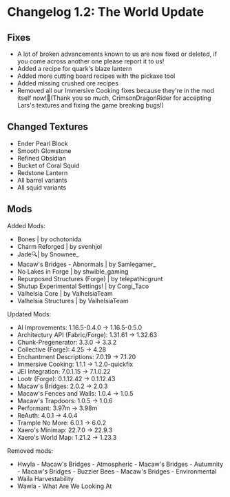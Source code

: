 # Changelog 1.2: The World Update

## Fixes
- A lot of broken advancements known to us are now fixed or deleted, if you come across another one please report it to us!
- Added a recipe for quark's blaze lantern
- Added more cutting board recipes with the pickaxe tool
- Added missing crushed ore recipes
- Removed all our Immersive Cooking fixes because they're in the mod itself now!🥳(Thank you so much, CrimsonDragonRider for accepting Lars's textures and fixing the game breaking bugs!)

## Changed Textures
- Ender Pearl Block
- Smooth Glowstone
- Refined Obsidian
- Bucket of Coral Squid
- Redstone Lantern
- All barrel variants
- All squid variants
 
## Mods
Added Mods:
- Bones | by ochotonida
- Charm Reforged | by svenhjol
- Jade🔍| by Snownee_
- Macaw's Bridges - Abnormals | by Samlegamer_
- No Lakes in Forge | by shwible_gaming
- Repurposed Structures (Forge) | by telepathicgrunt
- Shutup Experimental Settings! | by Corgi_Taco
- Valhelsia Core | by ValhelsiaTeam
- Valhelsia Structures | by ValhelsiaTeam

Updated Mods:
- AI Improvements: 1.16.5-0.4.0 -> 1.16.5-0.5.0
- Architectury API (Fabric/Forge): 1.31.61 -> 1.32.63
- Chunk-Pregenerator: 3.3.0 -> 3.3.2
- Collective (Forge): 4.25 -> 4.28
- Enchantment Descriptions: 7.0.19 -> 7.1.20
- Immersive Cooking: 1.1.1 -> 1.2.0-quickfix
- JEI Integration: 7.0.1.15 -> 7.1.0.22
- Lootr (Forge): 0.1.12.42 -> 0.1.12.43
- Macaw's Bridges: 2.0.2 -> 2.0.3
- Macaw's Fences and Walls: 1.0.4 -> 1.0.5
- Macaw's Trapdoors: 1.0.5 -> 1.0.6
- Performant: 3.97m -> 3.98m
- ReAuth: 4.0.1 -> 4.0.4
- Trample No More: 6.0.1 -> 6.0.2
- Xaero's Minimap: 22.7.0 -> 22.9.3
- Xaero's World Map: 1.21.2 -> 1.23.3

Removed mods:
- Hwyla
- Macaw's Bridges - Atmospheric
- Macaw's Bridges - Autumnity
- Macaw's Bridges - Buzzier Bees
- Macaw's Bridges - Environmental
- Waila Harvestability
- Wawla - What Are We Looking At
